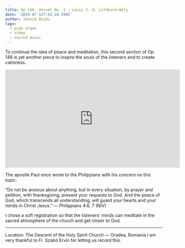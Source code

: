 ```yaml
---
title: Op 148, Verset No. 2 — Louis J.-A. Lefébure-Wély
date: '2019-07-12T:55:16.599Z'
author: Ionică Bizău
tags:
  - pipe organ
  - video
  - sacred music
---
```


To continue the idea of peace and meditation, this second section of Op. 148 is yet another piece to inspire the souls of the listeners and to create calmness.

<iframe src="https://www.facebook.com/plugins/video.php?href=https%3A%2F%2Fwww.facebook.com%2FIonicaBizauPage%2Fvideos%2F392543961377668%2F&show_text=0&width=560" width="560" height="315" style="border:none;overflow:hidden" scrolling="no" frameborder="0" allowTransparency="true" allowFullScreen="true"></iframe>

The apostle Paul once wrote to the Philippians with his concern on this topic:

“Do not be anxious about anything, but in every situation, by prayer and petition, with thanksgiving, present your requests to God. And the peace of God, which transcends all understanding, will guard your hearts and your minds in Christ Jesus.” — Philippians 4:6, 7 (NIV)

I chose a soft registration so that the listeners’ minds can meditate in the sacred atmosphere of the church and get closer to God.

* * *

Location: The Descent of the Holy Spirit Church — Oradea, Romania
I am very thankful to Fr. Szabó Ervin for letting us record this.
